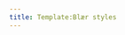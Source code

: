 ```yaml
---
title: Template:Blær styles
---
```

<!--
  Copyright © 2014 - Blær
  Original author: Hugi Hlynsson
  (With minor adaptations to fit into Ylhýra)
-->
<style>
.blaer-header {
  color: #272727;
  border: 1px solid #c9c9c8;
  margin: auto;
  margin-bottom: 30px;
  padding-bottom: 30px;
  background: #f9f9f9;
  padding: 29px;
  max-width: 500px;
  border-radius: 3px;
}
.blaer {
  .credit {
    text-align: center;
    font-weight: bold;
    font-size: 12px;
    margin-bottom: 20px;
    /* color: #595959; */
  }
  .logo-blaer {
    text-align: center;
    color: #bf2718;
    font-weight: 600;
    text-transform: uppercase;
  }
  .post-header {
    h1 {
      margin: 0 0.5em;
      font-size: 2.5em;
      line-height: 1.2em;
      letter-spacing: 0.03em;
      text-align: center;
      margin-top: 19px;
      margin-bottom: 19px;
      > span {
        border: 0;
      }
    }
    h2 {
      padding: 0 1em;
      margin: 1em auto;
      font-family: "Archer SSm A", "Archer SSm B", Georgia, serif;
      line-height: 1.5em;
      font-style: italic;
      text-align: center;

      font-size: 18px;
      font-weight: 400;
      max-width: 450px;
      margin-bottom: 12px;
    }
  }

  @media screen and (min-width: 550px) {
    .post-header video {
      width: 100%;
      margin: 0;
    }
  }
  .author {
    text-align: left;
    margin-top: -18px;
    img {
      width: 34px;
      height: 34px;
      border: 2px solid #fff;
      border-radius: 50%;
      margin-left: 14px;
    }
    .name {
      position: absolute;
      top: 0;
      left: 46px;
      min-width: 200px;
      margin: 0 0 0 16px;
      color: #fff;
      font-family: "Archer SSm A", "Archer SSm B", Georgia, serif;
      font-size: 0.6em;
      font-weight: 700;
    }
  }

  @media screen and (min-width: 550px) {
    .author {
      margin-top: -50px;
      .name {
        margin-top: 12px;
      }
    }
  }
  .article-entry {
    font-family: "Archer SSm A", "Archer SSm B", Georgia, serif;
    .text {
      max-width: 560px;
      margin: 2em auto;
      padding: 0 1em;
    }
    p {
      margin: 1em 0;
      font-size: 1em;
      line-height: 2em;
      a {
        border-bottom: 1px solid #e74c3c;
        line-height: 1.4em;
        &:hover {
          color: #e74c3c;
        }
      }
    }
    h1,
    h2,
    h3,
    h4,
    h5,
    h6 {
      font-family: europa, Europa, Futura, Helvetiva, sans-serif;
      color: #e74c3c;
      font-size: 1em;
      margin: 1em 0 1em;
      padding: 0;
      max-width: 550px;
    }
    h1 a,
    h2 a,
    h3 a,
    h4 a,
    h5 a,
    h6 a {
      border-bottom: 2px solid #e74c3c;
    }
    h1 a:hover,
    h2 a:hover,
    h3 a:hover,
    h4 a:hover,
    h5 a:hover,
    h6 a:hover {
      color: #bf2718;
      border-color: #bf2718;
    }
    img {
      display: block;
      width: 100%;
    }
    .image-box {
      margin: 2em auto;
    }
    .image-box-half {
      -webkit-box-sizing: border-box;
      -moz-box-sizing: border-box;
      box-sizing: border-box;
      max-width: 460px;
      padding: 0 1em;
    }
    .image-box-medium {
      max-width: 940px;
    }
    .description {
      margin: 0.3em 0.5em -1.9em;
      font-style: italic;
      font-size: 0.65em;
      text-align: right;
    }
    blockquote {
      font-weight: 700;
      color: #e74c3c;
      margin: 2em 0.5em 2em 2em;
      p {
        max-width: 640px;
        margin: 0 auto;
        font-size: 1.25em;
        line-height: 1.5em;
      }
    }
    video {
      width: 100%;
    }
    .video-box-wrap {
      margin: 2em auto;
    }
    .video-box-wrap-center {
      max-width: 940px;
    }
    .video-box {
      position: relative;
      width: 100%;
      height: 0;
      padding-bottom: 56.25%;
      iframe {
        position: absolute;
        top: 0;
        left: 0;
        width: 100%;
        height: 100%;
      }
    }
  }

  @media screen and (min-width: 700px) {
    .article-entry {
      .text blockquote {
        padding-right: 0;
      }
      .images-two-up {
        max-width: 940px;
        margin: 2em auto;
        &:after {
          content: ".";
          visibility: hidden;
          display: block;
          height: 0;
          clear: both;
        }
        .image-box-half {
          float: left;
          width: 47.8%;
          margin: 0;
          margin-right: 4.4%;
          padding: 0;
          &:last-child {
            margin-right: 0;
          }
        }
      }
    }
  }
  .article-social {
    text-align: right;
    margin: 1em auto;
    padding: 0 1em;
    max-width: 560px;
    background: #fff;
    .social-item {
      display: inline-block;
      margin-right: 20px;
    }
    a {
      .popup {
        position: absolute;
        right: 0;
        bottom: 100%;
        padding: 0.2em 0.5em;
        margin-bottom: 0;
        border-radius: 2px;
        background: rgba(0, 0, 0, 0.5);
        color: #fff;
        font-size: 12px;
        white-space: nowrap;
        opacity: 0;
        -webkit-transition: all 0.2s;
        transition: all 0.2s;
        pointer-events: none;
        &::after {
          content: "";
          position: absolute;
          top: 100%;
          right: 10px;
          width: 0;
          height: 0;
          border: 5px solid transparent;
          border-top: 6px solid rgba(0, 0, 0, 0.5);
        }
      }
      &:hover .popup {
        opacity: 1;
        margin-bottom: 4px;
      }
      .fb-like,
      .fb_iframe_widget {
        position: absolute;
        top: 0;
        left: 0;
        width: 100%;
        height: 80%;
        opacity: 0;
        overflow: hidden;
        margin-top: 0;
        z-index: 1;
      }
    }
    .icon {
      padding: 5px;
      width: 20px;
      height: 20px;
      fill: #7a7a7a;
      cursor: pointer;
    }
    .count {
      position: absolute;
      left: 100%;
      top: 50%;
      padding: 0 0.2em;
      margin-top: -10px;
      border: 1px solid #7a7a7a;
      font-size: 10px;
      font-weight: 700;
      font-family: europa, Europa, Futura, Helvetiva, sans-serif;
      color: #7a7a7a;
      border-radius: 1px;
      &::after,
      &::before {
        content: "";
        position: absolute;
        top: 50%;
        left: -8px;
        display: block;
        height: 0;
        width: 0;
        margin-top: -4px;
        background: 0 0;
        border: 4px solid transparent;
        border-right: 4px solid #7a7a7a;
      }
      &::after {
        left: -7px;
        border-right-color: #fff;
      }
    }
  }
  .article-authors-wrap {
    max-width: 560px;
    margin: 2em auto;
    margin-bottom: 0px;
    padding: 0 1em;
  }
  .article-authors {
    border-top: 2px solid #e74c3c;
    padding-top: 1em;
    &:after {
      content: ".";
      visibility: hidden;
      display: block;
      height: 0;
      clear: both;
    }
    h2 {
      font-size: 17px;
      letter-spacing: 0.05em;
      margin: 0 0 6px 0;
      text-align: left;
    }
    .user {
      display: block;
      height: 60px;
      img {
        width: 50px;
        height: 50px;
        border-radius: 50%;
        float: left;
        margin-right: 20px;
        border: 4px solid transparent;
        -webkit-transition: border-color 0.2s;
        transition: border-color 0.2s;
      }
      h3 {
        font-family: "Archer SSm A", "Archer SSm B", Georgia, serif;
        font-size: 14px;
        line-height: 20px;
        margin-top: 15px;
        border-bottom: 1px solid #e74c3c;
        display: inline-block;
        -webkit-transition: border-color 0.2s;
        transition: border-color 0.2s;
      }
      &:hover {
        img {
          border-color: #e74c3c;
        }
        h3 {
          color: #555;
        }
      }
    }
  }

  @media screen and (min-width: 550px) {
    .article-authors {
      h2 {
      }
      .article-authors-writers {
        float: left;
      }
      .article-authors-photographers {
        float: right;
        .user.right img {
          float: right;
          margin: 0 0 0 20px;
        }
      }
    }
  }
  ::selection,
  ::-moz-selection {
    background: #e74c3c;
    color: #fff;
  }

  a {
    color: inherit;
    text-decoration: none;
    -webkit-transition: all 0.2s;
    transition: all 0.2s;
  }

  img {
    max-width: 100%;
    height: auto;
  }
}
</style>
